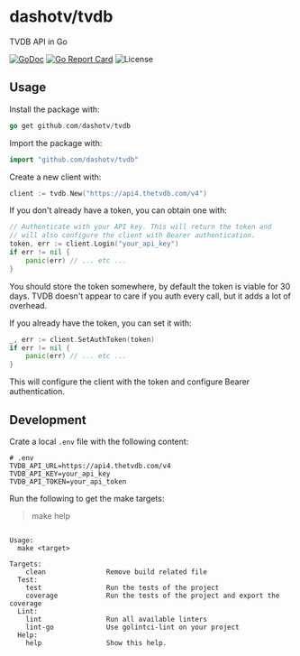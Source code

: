 # dashotv/tvdb

TVDB API in Go

[![GoDoc](https://godoc.org/github.com/dashotv/tvdb?status.svg)](https://godoc.org/github.com/dashotv/tvdb)
[![Go Report Card](https://goreportcard.com/badge/github.com/dashotv/tvdb)](https://goreportcard.com/report/github.com/dashotv/tvdb)
![License](https://img.shields.io/badge/license-MIT-blue.svg)

## Usage

Install the package with:

```go
go get github.com/dashotv/tvdb
```

Import the package with:

```go
import "github.com/dashotv/tvdb"
```

Create a new client with:

```go
client := tvdb.New("https://api4.thetvdb.com/v4")
```

If you don't already have a token, you can obtain one with:

```go
// Authenticate with your API key. This will return the token and
// will also configure the client with Bearer authentication.
token, err := client.Login("your_api_key")
if err != nil {
    panic(err) // ... etc ...
}
```

You should store the token somewhere, by default the token is viable for 30 days. TVDB doesn't appear to
care if you auth every call, but it adds a lot of overhead.

If you already have the token, you can set it with:

```go
_, err := client.SetAuthToken(token)
if err != nil {
    panic(err) // ... etc ...
}
```

This will configure the client with the token and configure Bearer authentication.

## Development

Crate a local `.env` file with the following content:

```
# .env
TVDB_API_URL=https://api4.thetvdb.com/v4
TVDB_API_KEY=your_api_key
TVDB_API_TOKEN=your_api_token
```

Run the following to get the make targets:

> make help

```

Usage:
  make <target>

Targets:
    clean               Remove build related file
  Test:
    test                Run the tests of the project
    coverage            Run the tests of the project and export the coverage
  Lint:
    lint                Run all available linters
    lint-go             Use golintci-lint on your project
  Help:
    help                Show this help.

```
